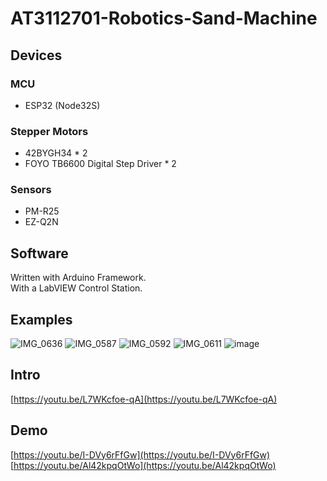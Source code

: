 # AT3112701-Robotics-Sand-Machine

## Devices 
### MCU
 - ESP32 (Node32S)
### Stepper Motors
 - 42BYGH34 * 2
 - FOYO TB6600 Digital Step Driver * 2
### Sensors
 - PM-R25
 - EZ-Q2N
## Software
Written with Arduino Framework.  
With a LabVIEW Control Station.  

## Examples
![IMG_0636](https://github.com/CRT-HAO/AT3112701-Robotics-Sand-Machine/assets/31580253/d9d7dbf2-480e-4512-8796-a639f1af39d9)
![IMG_0587](https://github.com/CRT-HAO/AT3112701-Robotics-Sand-Machine/assets/31580253/21f94274-c0b7-446a-835c-e2d4df8f02a8)
![IMG_0592](https://github.com/CRT-HAO/AT3112701-Robotics-Sand-Machine/assets/31580253/c0f836c7-ac58-40cc-a07a-0017d5212e05)
![IMG_0611](https://github.com/CRT-HAO/AT3112701-Robotics-Sand-Machine/assets/31580253/cb634851-d7e7-4390-826d-99bbee79efa3)
![image](https://github.com/CRT-HAO/AT3112701-Robotics-Sand-Machine/assets/31580253/307acac0-975b-4440-a58f-846a620104c6)

## Intro
[https://youtu.be/L7WKcfoe-qA](https://youtu.be/L7WKcfoe-qA)  

## Demo
[https://youtu.be/I-DVy6rFfGw](https://youtu.be/I-DVy6rFfGw)  
[https://youtu.be/Al42kpqOtWo](https://youtu.be/Al42kpqOtWo)  
